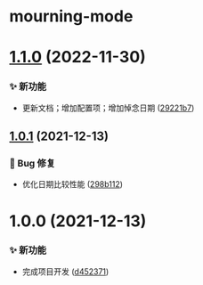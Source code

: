 # mourning-mode

# [1.1.0](https://github.com/CaoMeiYouRen/mourning-mode/compare/v1.0.1...v1.1.0) (2022-11-30)


### ✨ 新功能

* 更新文档；增加配置项；增加悼念日期 ([29221b7](https://github.com/CaoMeiYouRen/mourning-mode/commit/29221b7))

## [1.0.1](https://github.com/CaoMeiYouRen/mourning-mode/compare/v1.0.0...v1.0.1) (2021-12-13)


### 🐛 Bug 修复

* 优化日期比较性能 ([298b112](https://github.com/CaoMeiYouRen/mourning-mode/commit/298b112))

# 1.0.0 (2021-12-13)


### ✨ 新功能

* 完成项目开发 ([d452371](https://github.com/CaoMeiYouRen/mourning-mode/commit/d452371))
